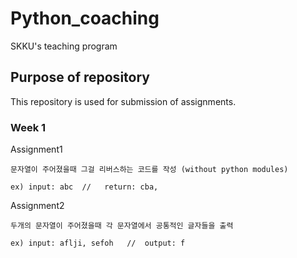 # Python_coaching

SKKU's teaching program 

## Purpose of repository

This repository is used for submission of assignments.

### Week 1
Assignment1

```
문자열이 주어졌을때 그걸 리버스하는 코드를 작성 (without python modules)

ex) input: abc  //   return: cba,
```

Assignment2

```
두개의 문자열이 주어졌을때 각 문자열에서 공통적인 글자들을 출력

ex) input: aflji, sefoh   //  output: f 
```
